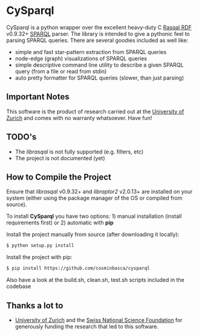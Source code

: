 CySparql
========

CySparql is a python wrapper over the excellent heavy-duty C [Rasqal RDF](http://librdf.org/rasqal/) v0.9.32+ [SPARQL](http://www.w3.org/TR/rdf-sparql-query/) parser. The library is intended to give a pythonic feel to parsing SPARQL queries. There are several goodies included as well like:
* simple and fast star-pattern extraction from SPARQL queries
* node-edge (graph) visualizations of SPARQL queries
* simple descriptive command line utility to describe a given SPARQL query (from a file or read from stdin)
* auto pretty formatter for SPARQL queries (slower, than just parsing)

Important Notes
---------------
This software is the product of research carried out at the [University of Zurich](http://www.ifi.uzh.ch/ddis.html) and comes with no warranty whatsoever. Have fun!

TODO's
------
* The *librasqal* is not fully supported (e.g. filters, etc)
* The project is not documented (yet)

How to Compile the Project
--------------------------
Ensure that *librasqal* v0.9.32+ and *libraptor2* v2.0.13+ are installed on your system (either using the package manager of the OS or compiled from source).

To install **CySparql** you have two options: 1) manual installation (install requirements first) or 2) automatic with **pip**

Install the project manually from source (after downloading it locally):
```sh
$ python setup.py install
```

Install the project with pip:
```sh
$ pip install https://github.com/cosminbasca/cysparql
```

Also have a look at the build.sh, clean.sh, test.sh scripts included in the codebase 

Thanks a lot to
---------------
* [University of Zurich](http://www.ifi.uzh.ch/ddis.html) and the [Swiss National Science Foundation](http://www.snf.ch/en/Pages/default.aspx) for generously funding the research that led to this software.
